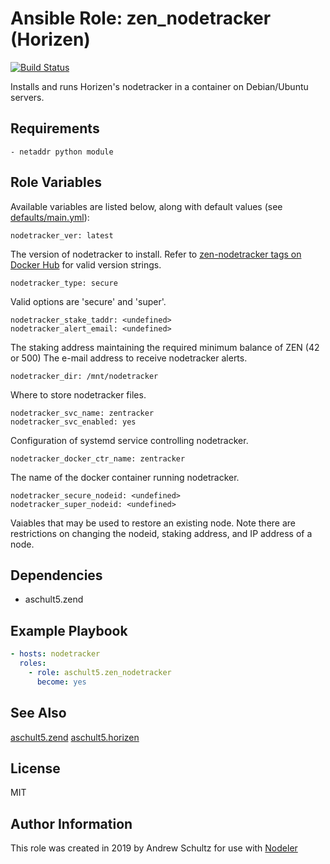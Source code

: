 # Ansible Role: zen\_nodetracker (Horizen)

[![Build Status](https://travis-ci.com/aschult5/ansible-role-zen_nodetracker.svg?branch=master)](https://travis-ci.com/aschult5/ansible-role-zen_nodetracker)

Installs and runs Horizen's nodetracker in a container on Debian/Ubuntu servers.

## Requirements

    - netaddr python module

## Role Variables

Available variables are listed below, along with default values (see [defaults/main.yml](defaults/main.yml)):

    nodetracker_ver: latest

The version of nodetracker to install. Refer to [zen-nodetracker tags on Docker Hub](https://hub.docker.com/r/aschultz5/zen-nodetracker/tags) for valid version strings.

    nodetracker_type: secure

Valid options are 'secure' and 'super'.

    nodetracker_stake_taddr: <undefined>
    nodetracker_alert_email: <undefined>

The staking address maintaining the required minimum balance of ZEN (42 or 500)
The e-mail address to receive nodetracker alerts.

    nodetracker_dir: /mnt/nodetracker

Where to store nodetracker files.

    nodetracker_svc_name: zentracker
    nodetracker_svc_enabled: yes

Configuration of systemd service controlling nodetracker.

    nodetracker_docker_ctr_name: zentracker

The name of the docker container running nodetracker.

    nodetracker_secure_nodeid: <undefined>
    nodetracker_super_nodeid: <undefined>

Vaiables that may be used to restore an existing node.
Note there are restrictions on changing the nodeid, staking address, and IP address of a node.

## Dependencies

  - aschult5.zend

## Example Playbook

```yaml
- hosts: nodetracker
  roles:
    - role: aschult5.zen_nodetracker
      become: yes
```

## See Also
[aschult5.zend](https://github.com/aschult5/ansible-role-zend)
[aschult5.horizen](https://github.com/aschult5/ansible-collection-horizen)

## License

MIT

## Author Information

This role was created in 2019 by Andrew Schultz for use with [Nodeler](https://www.nodeler.com)
